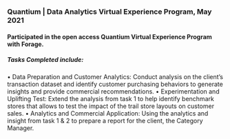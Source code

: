 ### Quantium | Data Analytics Virtual Experience Program, May 2021
#### Participated in the open access Quantium Virtual Experience Program with Forage.

##### Tasks Completed include:

•	Data Preparation and Customer Analytics: Conduct analysis on the client’s transaction dataset and identify customer purchasing behaviors to generate insights and provide commercial recommendations.
•	Experimentation and Uplifting Test: Extend the analysis from task 1 to help identify benchmark stores that allows to test the impact of the trail store layouts on customer sales.
•	Analytics and Commercial Application: Using the analytics and insight from task 1 & 2 to prepare a report for the client, the Category Manager.

